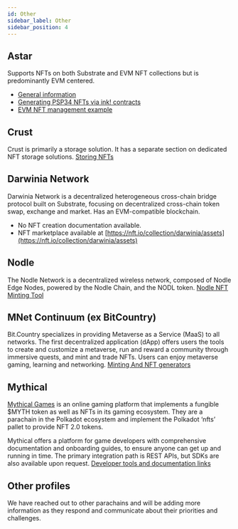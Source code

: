 ```yaml
---
id: Other
sidebar_label: Other
sidebar_position: 4
---
```


## **Astar**
Supports NFTs on both Substrate and EVM NFT collections but is predominantly EVM centered.

- [General information](https://astar.network/blog/An-introduction-to-NFTs-on-Astar-38359)
- [Generating PSP34 NFTs via ink! contracts](https://docs.astar.network/docs/tutorials/from-zero-to-ink-hero/nft/)
- [EVM NFT management example](https://docs.astar.network/docs/build/EVM/astarbase/#example-use-case-discount-price-on-an-nft)

## **Crust**
Crust is primarily a storage solution. It has a separate section on dedicated NFT storage solutions.
[Storing NFTs](https://wiki.crust.network/docs/en/buildIntegrationNFTDataStorage)

## **Darwinia Network**
Darwinia Network is a decentralized heterogeneous cross-chain bridge protocol built on Substrate, focusing on decentralized cross-chain token swap, exchange and market. Has an EVM-compatible blockchain.

- No NFT creation documentation available.
- NFT marketplace available at [https://nft.io/collection/darwinia/assets](https://nft.io/collection/darwinia/assets)

## **Nodle**
The Nodle Network is a decentralized wireless network, composed of Nodle Edge Nodes, powered by the Nodle Chain, and the NODL token.
[Nodle NFT Minting Tool](https://docs.nodle.com/nft-minting-tool)

## **MNet Continuum (ex BitCountry)**
Bit.Country specializes in providing Metaverse as a Service (MaaS) to all networks. The first decentralized application (dApp) offers users the tools to create and customize a metaverse, run and reward a community through immersive quests, and mint and trade NFTs. Users can enjoy metaverse gaming, learning and networking.
[Minting And NFT generators](https://metaversenw.gitbook.io/user-manual/nfts/what-is-an-nft)

## **Mythical**
[Mythical Games](https://mythicalgames.com/) is an online gaming platform that implements a fungible $MYTH token as well as NFTs in its gaming ecosystem. They are a parachain in the Polkadot ecosystem and implement the Polkadot ‘nfts’ pallet to provide NFT 2.0 tokens.

Mythical offers a platform for game developers with comprehensive documentation and onboarding guides, to ensure anyone can get up and running in time. The primary integration path is REST APIs, but SDKs are also available upon request.
[Developer tools and documentation links](https://docs.mythicalgames.com/mythical-platform-api)

## Other profiles

We have reached out to other parachains and will be adding more information as they respond and communicate about their priorities and challenges.
